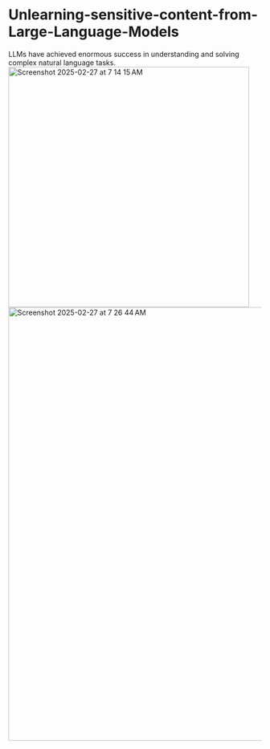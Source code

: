 # Unlearning-sensitive-content-from-Large-Language-Models
LLMs have achieved enormous success in understanding and solving complex natural language tasks.
<img width="479" alt="Screenshot 2025-02-27 at 7 14 15 AM" src="https://github.com/user-attachments/assets/c3670db2-fe23-455e-b1ac-c797b01b4bbf" />
<img width="864" alt="Screenshot 2025-02-27 at 7 26 44 AM" src="https://github.com/user-attachments/assets/6ade2cdf-f22e-46ff-a595-0dbbfbf2fd2e" />
